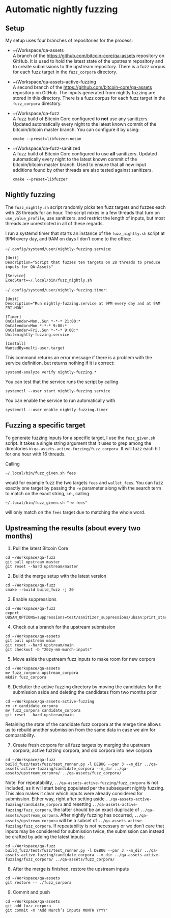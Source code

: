# Automatic nightly fuzzing

## Setup

My setup uses four branches of repositories for the process:

- ~/Workspace/qa-assets  
    A branch of the https://github.com/bitcoin-core/qa-assets repository on GitHub. It is used to hold the latest state of the upstream repository and to create submissions to the upstream repository. There is a fuzz corpus for each fuzz target in the `fuzz_corpora` directory.
- ~/Workspace/qa-assets-active-fuzzing  
    A second branch of the https://github.com/bitcoin-core/qa-assets repository on GitHub. The inputs generated from nightly fuzzing are stored in this directory. There is a fuzz corpus for each fuzz target in the `fuzz_corpora` directory.
- ~/Workspace/qa-fuzz  
    A fuzz build of Bitcoin Core configured to __not__ use any sanitizers. Updated automatically every night to the latest known commit of the bitcoin/bitcoin master branch. You can configure it by using:

    ```
    cmake --preset=libfuzzer-nosan
    ```

- ~/Workspace/qa-fuzz-sanitized  
    A fuzz build of Bitcoin Core configured to use __all__ sanitizers. Updated automatically every night to the latest known commit of the bitcoin/bitcoin master branch. Used to ensure that all new input additions found by other threads are also tested against sanitizers.

    ```
    cmake --preset=libfuzzer
    ```

## Nightly fuzzing

The `fuzz_nightly.sh` script randomly picks ten fuzz targets and fuzzes each with 28 threads for an hour. The script mixes in a few threads that turn on `use_value_profile`, use sanitizers, and restrict the length of inputs, but most threads are unrestricted in all of these regards.

I run a systemd timer that starts an instance of the `fuzz_nightly.sh` script at 9PM every day, and 9AM on days I don’t come to the office:

`~/.config/systemd/user/nightly-fuzzing.service`:
```
[Unit]
Description="Script that fuzzes ten targets on 28 threads to produce inputs for QA-Assets"

[Service]
ExecStart=~/.local/bin/fuzz_nightly.sh
```

`~/.config/systemd/user/nightly-fuzzing.timer`:
```
[Unit]
Description="Run nightly-fuzzing.service at 9PM every day and at 9AM FRI-MON"

[Timer]
OnCalendar=Mon..Sun *-*-* 21:00:*
OnCalendar=Mon *-*-* 9:00:*
OnCalendar=Fri..Sun *-*-* 9:00:*
Unit=nightly-fuzzing.service

[Install]
WantedBy=multi-user.target
```

This command returns an error message if there is a problem with the service definition, but returns nothing if it is correct:
```
systemd-analyze verify nightly-fuzzing.*
```

You can test that the service runs the script by calling
```
systemctl --user start nightly-fuzzing.service
```

You can enable the service to run automatically with
```
systemctl --user enable nightly-fuzzing.timer
```

## Fuzzing a specific target

To generate fuzzing inputs for a specific target, I use the `fuzz_given.sh` script. It takes a single string argument that it uses to grep among the directories in `qa-assets-active-fuzzing/fuzz_corpora`. It will fuzz each hit for one hour with 16 threads.

Calling

```
~/.local/bin/fuzz_given.sh fees
```

would for example fuzz the two targets `fees` and `wallet_fees`. You can fuzz exactly one target by passing the `-w` parameter along with the search term to match on the exact string, i.e., calling

```
~/.local/bin/fuzz_given.sh "-w fees"
```

will only match on the `fees` target due to matching the whole word.

## Upstreaming the results (about every two months)

1. Pull the latest Bitcoin Core
```
cd ~/Workspace/qa-fuzz
git pull upstream master
git reset --hard upstream/master
```

2. Build the merge setup with the latest version
```
cd ~/Workspace/qa-fuzz
cmake --build build_fuzz -j 20
```

3. Enable suppressions
```
cd ~/Workspace/qa-fuzz
export UBSAN_OPTIONS=suppressions=test/sanitizer_suppressions/ubsan:print_stacktrace=1:halt_on_error=1:report_error_type=1
```

4. Check out a branch for the upstream submission
```
cd ~/Workspace/qa-assets
git pull upstream main
git reset --hard upstream/main
git checkout -b "202y-mm-murch-inputs"
```

5. Move aside the upstream fuzz inputs to make room for new corpora
```
cd ~/Workspace/qa-assets
mv fuzz_corpora upstream_corpora
mkdir fuzz_corpora
```

6. Declutter the active fuzzing directory by moving the candidates for the submission aside and deleting the candidates from two months prior
```
cd ~/Workspace/qa-assets-active-fuzzing
rm -r candidate_corpora
mv fuzz_corpora candidate_corpora
git reset --hard upstream/main
```

Retaining the state of the candidate fuzz corpora at the merge time allows us to rebuild another submission from the same data in case we aim for comparability.

7. Create fresh corpora for all fuzz targets by merging the upstream corpora, active fuzzing corpora, and old corpora into new corpora
```
cd ~/Workspace/qa-fuzz
build_fuzz/test/fuzz/test_runner.py -l DEBUG --par 3 --m_dir ../qa-assets-active-fuzzing/candidate_corpora --m_dir ../qa-assets/upstream_corpora/ ../qa-assets/fuzz_corpora/
```

Note: For repeatability, `../qa-assets-active-fuzzing/fuzz_corpora` is not included, as it will start being populated per the subsequent nightly fuzzing. This also makes it clear which inputs were already considered for submission. Either way, right after setting aside `../qa-assets-active-fuzzing/candidate_corpora` and resetting `../qa-assets-active-fuzzing/fuzz_corpora`, the latter should be an exact duplicate of `../qa-assets/upstream_corpora`. After nightly fuzzing has occurred, `../qa-assets/upstream_corpora` will be a subset of `../qa-assets-active-fuzzing/fuzz_corpora`. If repeatability is not necessary or we don’t care that inputs may be considered for submission twice, the submission can instead be crafted by adding the latest inputs:

```
cd ~/Workspace/qa-fuzz
build_fuzz/test/fuzz/test_runner.py -l DEBUG --par 3 --m_dir ../qa-assets-active-fuzzing/candidate_corpora --m_dir ../qa-assets-active-fuzzing/fuzz_corpora/ ../qa-assets/fuzz_corpora/
```

8. After the merge is finished, restore the upstream inputs
```
cd ~/Workspace/qa-assets
git restore -- ./fuzz_corpora
```

9. Commit and push
```
cd ~/Workspace/qa-assets
git add fuzz_corpora
git commit -m "Add Murch’s inputs MONTH YYYY"
```

